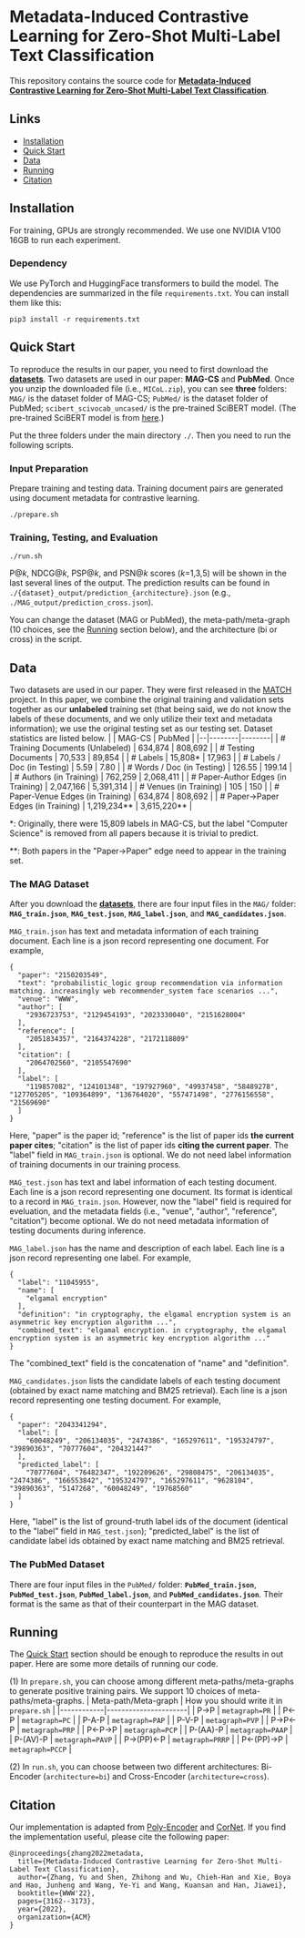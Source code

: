 # Metadata-Induced Contrastive Learning for Zero-Shot Multi-Label Text Classification

This repository contains the source code for [**Metadata-Induced Contrastive Learning for Zero-Shot Multi-Label Text Classification**](https://arxiv.org/abs/2202.05932).

## Links

- [Installation](#installation)
- [Quick Start](#quick-start)
- [Data](#data)
- [Running](#running)
- [Citation](#citation)


## Installation
For training, GPUs are strongly recommended. We use one NVIDIA V100 16GB to run each experiment.

### Dependency
We use PyTorch and HuggingFace transformers to build the model. The dependencies are summarized in the file ```requirements.txt```. You can install them like this:
```
pip3 install -r requirements.txt
```

## Quick Start
To reproduce the results in our paper, you need to first download the [**datasets**](https://drive.google.com/file/d/1FD0ddpMmWMFDdk1SwbEZ3xy93b1NvbBz/view?usp=sharing). Two datasets are used in our paper: **MAG-CS** and **PubMed**. Once you unzip the downloaded file (i.e., ```MICoL.zip```), you can see **three** folders: ```MAG/``` is the dataset folder of MAG-CS; ```PubMed/``` is the dataset folder of PubMed; ```scibert_scivocab_uncased/``` is the pre-trained SciBERT model. (The pre-trained SciBERT model is from [here](https://huggingface.co/allenai/scibert_scivocab_uncased/tree/main).)

Put the three folders under the main directory ```./```. Then you need to run the following scripts. 

### Input Preparation
Prepare training and testing data. Training document pairs are generated using document metadata for contrastive learning.
```
./prepare.sh
```

### Training, Testing, and Evaluation
```
./run.sh
```
P@_k_, NDCG@_k_, PSP@_k_, and PSN@_k_ scores (_k_=1,3,5) will be shown in the last several lines of the output. The prediction results can be found in ```./{dataset}_output/prediction_{architecture}.json``` (e.g., ```./MAG_output/prediction_cross.json```).

You can change the dataset (MAG or PubMed), the meta-path/meta-graph (10 choices, see the [Running](#running) section below), and the architecture (bi or cross) in the script.

## Data
Two datasets are used in our paper. They were first released in the [MATCH](https://github.com/yuzhimanhua/MATCH) project. In this paper, we combine the original training and validation sets together as our **unlabeled** training set (that being said, we do not know the labels of these documents, and we only utilize their text and metadata information); we use the original testing set as our testing set. Dataset statistics are listed below.
|  | MAG-CS | PubMed | 
|--|--------|--------|
| \# Training Documents (Unlabeled)   | 634,874   | 808,692   |
| \# Testing Documents                | 70,533    | 89,854    |
| \# Labels                           | 15,808\*  | 17,963    |
| \# Labels / Doc (in Testing)        | 5.59      | 7.80      |
| \# Words / Doc (in Testing)         | 126.55    | 199.14    |
| \# Authors (in Training)            | 762,259   | 2,068,411 |
| \# Paper-Author Edges (in Training) | 2,047,166 | 5,391,314 |
| \# Venues (in Training)             | 105       | 150       |
| \# Paper-Venue Edges (in Training)  | 634,874   | 808,692   |
| \# Paper->Paper Edges (in Training) | 1,219,234\*\* | 3,615,220\*\* |

\*: Originally, there were 15,809 labels in MAG-CS, but the label "Computer Science" is removed from all papers because it is trivial to predict.

\*\*: Both papers in the "Paper->Paper" edge need to appear in the training set.

### The MAG Dataset
After you download the [**datasets**](https://drive.google.com/file/d/1FD0ddpMmWMFDdk1SwbEZ3xy93b1NvbBz/view?usp=sharing), there are four input files in the ```MAG/``` folder: **```MAG_train.json```**, **```MAG_test.json```**, **```MAG_label.json```**, and **```MAG_candidates.json```**.

```MAG_train.json``` has text and metadata information of each training document. Each line is a json record representing one document. For example,
```
{
  "paper": "2150203549",
  "text": "probabilistic_logic group recommendation via information matching. increasingly web recommender_system face scenarios ...",
  "venue": "WWW",
  "author": [
    "2936723753", "2129454193", "2023330040", "2151628004"
  ],
  "reference": [
    "2051834357", "2164374228", "2172118809"
  ],
  "citation": [
    "2064702560", "2105547690"
  ],
  "label": [
    "119857082", "124101348", "197927960", "49937458", "58489278", "127705205", "109364899", "136764020", "557471498", "2776156558", "21569690"
  ]
}
```
Here, "paper" is the paper id; "reference" is the list of paper ids **the current paper cites**; "citation" is the list of paper ids **citing the current paper**. The "label" field in ```MAG_train.json``` is optional. We do not need label information of training documents in our training process.

```MAG_test.json``` has text and label information of each testing document. Each line is a json record representing one document. Its format is identical to a record in ```MAG_train.json```. However, now the "label" field is required for eveluation, and the metadata fields (i.e., "venue", "author", "reference", "citation") become optional. We do not need metadata information of testing documents during inference.

```MAG_label.json``` has the name and description of each label. Each line is a json record representing one label. For example,
```
{
  "label": "11045955",
  "name": [
    "elgamal encryption"
  ],
  "definition": "in cryptography, the elgamal encryption system is an asymmetric key encryption algorithm ...",
  "combined_text": "elgamal encryption. in cryptography, the elgamal encryption system is an asymmetric key encryption algorithm ..."
}
```
The "combined_text" field is the concatenation of "name" and "definition".

```MAG_candidates.json``` lists the candidate labels of each testing document (obtained by exact name matching and BM25 retrieval). Each line is a json record representing one testing document. For example,
```
{
  "paper": "2043341294",
  "label": [
    "60048249", "206134035", "2474386", "165297611", "195324797", "39890363", "70777604", "204321447"
  ],
  "predicted_label": [
    "70777604", "76482347", "192209626", "29808475", "206134035", "2474386", "166553842", "195324797", "165297611", "9628104", "39890363", "5147268", "60048249", "19768560"
  ]
}
```
Here, "label" is the list of ground-truth label ids of the document (identical to the "label" field in ```MAG_test.json```); "predicted_label" is the list of candidate label ids obtained by exact name matching and BM25 retrieval.

### The PubMed Dataset
There are four input files in the ```PubMed/``` folder: **```PubMed_train.json```**, **```PubMed_test.json```**, **```PubMed_label.json```**, and **```PubMed_candidates.json```**. Their format is the same as that of their counterpart in the MAG dataset.

## Running
The [Quick Start](#quick-start) section should be enough to reproduce the results in out paper. Here are some more details of running our code.

(1) In ```prepare.sh```, you can choose among different meta-paths/meta-graphs to generate positive training pairs. We support 10 choices of meta-paths/meta-graphs.
| Meta-path/Meta-graph | How you should write it in ```prepare.sh``` | 
|------------|----------------------|
| P->P       | ```metagraph=PR```   |
| P<-P       | ```metagraph=PC```   |
| P-A-P      | ```metagraph=PAP```  |
| P-V-P      | ```metagraph=PVP```  |
| P->P<-P    | ```metagraph=PRP```  |
| P<-P->P    | ```metagraph=PCP```  |
| P-(AA)-P   | ```metagraph=PAAP``` |
| P-(AV)-P   | ```metagraph=PAVP``` |
| P->(PP)<-P | ```metagraph=PRRP``` |
| P<-(PP)->P | ```metagraph=PCCP``` |

(2) In ```run.sh```, you can choose between two different architectures: Bi-Encoder (```architecture=bi```) and Cross-Encoder (```architecture=cross```).

## Citation
Our implementation is adapted from [Poly-Encoder](https://github.com/chijames/Poly-Encoder) and [CorNet](https://github.com/XunGuangxu/CorNet). If you find the implementation useful, please cite the following paper:
```
@inproceedings{zhang2022metadata,
  title={Metadata-Induced Contrastive Learning for Zero-Shot Multi-Label Text Classification},
  author={Zhang, Yu and Shen, Zhihong and Wu, Chieh-Han and Xie, Boya and Hao, Junheng and Wang, Ye-Yi and Wang, Kuansan and Han, Jiawei},
  booktitle={WWW'22},
  pages={3162--3173},
  year={2022},
  organization={ACM}
}
```
